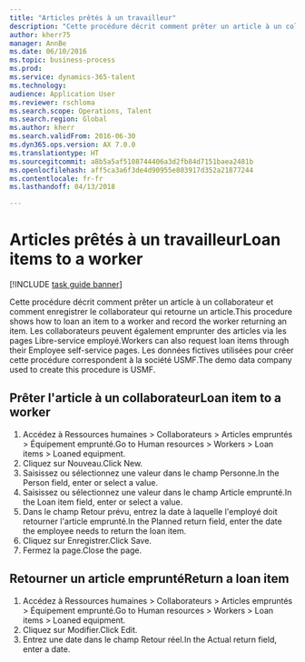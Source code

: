 ```yaml
--- 
title: "Articles prêtés à un travailleur"
description: "Cette procédure décrit comment prêter un article à un collaborateur et comment enregistrer le collaborateur qui retourne un article."
author: kherr75
manager: AnnBe
ms.date: 06/10/2016
ms.topic: business-process
ms.prod: 
ms.service: dynamics-365-talent
ms.technology: 
audience: Application User
ms.reviewer: rschloma
ms.search.scope: Operations, Talent
ms.search.region: Global
ms.author: kherr
ms.search.validFrom: 2016-06-30
ms.dyn365.ops.version: AX 7.0.0
ms.translationtype: HT
ms.sourcegitcommit: a8b5a5af5108744406a3d2fb84d7151baea2481b
ms.openlocfilehash: aff5ca3a6f3de4d90955e803917d352a21877244
ms.contentlocale: fr-fr
ms.lasthandoff: 04/13/2018

---
```

# <a name="loan-items-to-a-worker"></a><span data-ttu-id="8fccd-103">Articles prêtés à un travailleur</span><span class="sxs-lookup"><span data-stu-id="8fccd-103">Loan items to a worker</span></span>

[!INCLUDE [task guide banner](../../includes/task-guide-banner.md)]

<span data-ttu-id="8fccd-104">Cette procédure décrit comment prêter un article à un collaborateur et comment enregistrer le collaborateur qui retourne un article.</span><span class="sxs-lookup"><span data-stu-id="8fccd-104">This procedure shows how to loan an item to a worker and record the worker returning an item.</span></span> <span data-ttu-id="8fccd-105">Les collaborateurs peuvent également emprunter des articles via les pages Libre-service employé.</span><span class="sxs-lookup"><span data-stu-id="8fccd-105">Workers can also request loan items through their Employee self-service pages.</span></span> <span data-ttu-id="8fccd-106">Les données fictives utilisées pour créer cette procédure correspondent à la société USMF.</span><span class="sxs-lookup"><span data-stu-id="8fccd-106">The demo data company used to create this procedure is USMF.</span></span>


## <a name="loan-item-to-a-worker"></a><span data-ttu-id="8fccd-107">Prêter l'article à un collaborateur</span><span class="sxs-lookup"><span data-stu-id="8fccd-107">Loan item to a worker</span></span>
1. <span data-ttu-id="8fccd-108">Accédez à Ressources humaines > Collaborateurs > Articles empruntés > Équipement emprunté.</span><span class="sxs-lookup"><span data-stu-id="8fccd-108">Go to Human resources > Workers > Loan items > Loaned equipment.</span></span>
2. <span data-ttu-id="8fccd-109">Cliquez sur Nouveau.</span><span class="sxs-lookup"><span data-stu-id="8fccd-109">Click New.</span></span>
3. <span data-ttu-id="8fccd-110">Saisissez ou sélectionnez une valeur dans le champ Personne.</span><span class="sxs-lookup"><span data-stu-id="8fccd-110">In the Person field, enter or select a value.</span></span>
4. <span data-ttu-id="8fccd-111">Saisissez ou sélectionnez une valeur dans le champ Article emprunté.</span><span class="sxs-lookup"><span data-stu-id="8fccd-111">In the Loan item field, enter or select a value.</span></span>
5. <span data-ttu-id="8fccd-112">Dans le champ Retour prévu, entrez la date à laquelle l'employé doit retourner l'article emprunté.</span><span class="sxs-lookup"><span data-stu-id="8fccd-112">In the Planned return field, enter the date the employee needs to return the loan item.</span></span>
6. <span data-ttu-id="8fccd-113">Cliquez sur Enregistrer.</span><span class="sxs-lookup"><span data-stu-id="8fccd-113">Click Save.</span></span>
7. <span data-ttu-id="8fccd-114">Fermez la page.</span><span class="sxs-lookup"><span data-stu-id="8fccd-114">Close the page.</span></span>

## <a name="return-a-loan-item"></a><span data-ttu-id="8fccd-115">Retourner un article emprunté</span><span class="sxs-lookup"><span data-stu-id="8fccd-115">Return a loan item</span></span>
1. <span data-ttu-id="8fccd-116">Accédez à Ressources humaines > Collaborateurs > Articles empruntés > Équipement emprunté.</span><span class="sxs-lookup"><span data-stu-id="8fccd-116">Go to Human resources > Workers > Loan items > Loaned equipment.</span></span>
2. <span data-ttu-id="8fccd-117">Cliquez sur Modifier.</span><span class="sxs-lookup"><span data-stu-id="8fccd-117">Click Edit.</span></span>
3. <span data-ttu-id="8fccd-118">Entrez une date dans le champ Retour réel.</span><span class="sxs-lookup"><span data-stu-id="8fccd-118">In the Actual return field, enter a date.</span></span>


